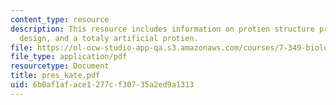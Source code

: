 ```yaml
---
content_type: resource
description: This resource includes information on protien structure prediction methods,protien
  design, and a totaly artificial protien.
file: https://ol-ocw-studio-app-qa.s3.amazonaws.com/courses/7-349-biological-computing-at-the-crossroads-of-engineering-and-science-spring-2005/6b0af1aface1277cf30735a2ed9a1313_pres_kate.pdf
file_type: application/pdf
resourcetype: Document
title: pres_kate.pdf
uid: 6b0af1af-ace1-277c-f307-35a2ed9a1313
---
```

